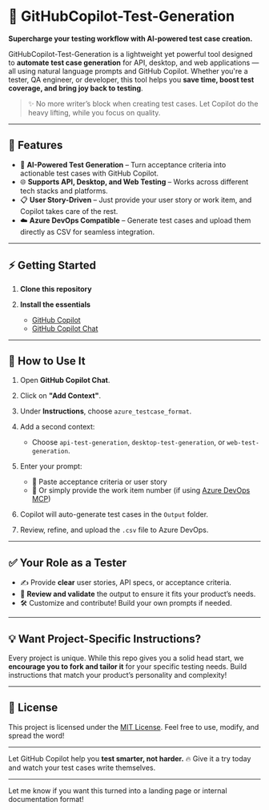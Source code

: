 # 🚀 GitHubCopilot-Test-Generation

**Supercharge your testing workflow with AI-powered test case creation.**

GitHubCopilot-Test-Generation is a lightweight yet powerful tool designed to **automate test case generation** for API, desktop, and web applications — all using natural language prompts and GitHub Copilot. Whether you're a tester, QA engineer, or developer, this tool helps you **save time, boost test coverage, and bring joy back to testing**.

> ✨ No more writer’s block when creating test cases. Let Copilot do the heavy lifting, while you focus on quality.

---

## 🔧 Features

* 🧠 **AI-Powered Test Generation** – Turn acceptance criteria into actionable test cases with GitHub Copilot.
* 🌐 **Supports API, Desktop, and Web Testing** – Works across different tech stacks and platforms.
* 📋 **User Story-Driven** – Just provide your user story or work item, and Copilot takes care of the rest.
* ☁️ **Azure DevOps Compatible** – Generate test cases and upload them directly as CSV for seamless integration.

---

## ⚡ Getting Started

1. **Clone this repository**

2. **Install the essentials**

   * [GitHub Copilot](https://marketplace.visualstudio.com/items?itemName=GitHub.copilot)
   * [GitHub Copilot Chat](https://marketplace.visualstudio.com/items?itemName=GitHub.copilot-chat)

---

## 🧪 How to Use It

1. Open **GitHub Copilot Chat**.
2. Click on **"Add Context"**.
3. Under **Instructions**, choose `azure_testcase_format`.
4. Add a second context:

   * Choose `api-test-generation`, `desktop-test-generation`, or `web-test-generation`.
5. Enter your prompt:

   * 📜 Paste acceptance criteria or user story
   * 🔢 Or simply provide the work item number (if using [Azure DevOps MCP](https://github.com/microsoft/azure-devops-mcp))
6. Copilot will auto-generate test cases in the `Output` folder.
7. Review, refine, and upload the `.csv` file to Azure DevOps.

---

## ✅ Your Role as a Tester

* ✍️ Provide **clear** user stories, API specs, or acceptance criteria.
* 👀 **Review and validate** the output to ensure it fits your product’s needs.
* 🛠️ Customize and contribute! Build your own prompts if needed.

---

## 💡 Want Project-Specific Instructions?

Every project is unique. While this repo gives you a solid head start, we **encourage you to fork and tailor it** for your specific testing needs. Build instructions that match your product’s personality and complexity!

---

## 📄 License

This project is licensed under the [MIT License](LICENSE).
Feel free to use, modify, and spread the word!

---

Let GitHub Copilot help you **test smarter, not harder.**
🔥 Give it a try today and watch your test cases write themselves.

---

Let me know if you want this turned into a landing page or internal documentation format!
